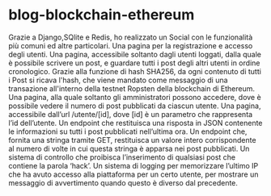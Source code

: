 # blog-blockchain-ethereum
Grazie a Django,SQlite e Redis, ho realizzato un Social con le funzionalità più comuni ed altre particolari.
Una pagina per la registrazione e accesso degli utenti.
Una pagina, accessibile soltanto dagli utenti loggati, dalla quale è possibile scrivere un post, e guardare tutti i post degli altri utenti in ordine cronologico.
Grazie alla funzione di hash SHA256, da ogni contenuto di tutti i Post si ricava l'hash, che viene mandato come messaggio di una transazione all'interno della testnet Ropsten della blockchain di Ethereum.
Una pagina, alla quale soltanto gli amministratori possono accedere, dove è possibile vedere il numero di post pubblicati da ciascun utente.
Una pagina, accessibile dall’url /utente/[id], dove [id] è un parametro che rappresenta l’id dell’utente.
Un endpoint che restituisca una risposta in JSON contenente le informazioni su tutti i post pubblicati nell’ultima ora.
Un endpoint che, fornita una stringa tramite GET, restituisca un valore intero corrispondente al numero di volte in cui questa stringa è apparsa nei post pubblicati.
Un sistema di controllo che proibisca l’inserimento di qualsiasi post che contiene la parola ‘hack’.
Un sistema di logging per memorizzare l’ultimo IP che ha avuto accesso alla piattaforma per un certo utente, per mostrare un messaggio di avvertimento quando questo è diverso dal precedente.
